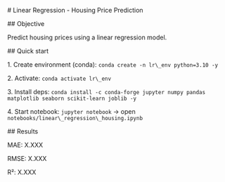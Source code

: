 \# Linear Regression - Housing Price Prediction



\## Objective

Predict housing prices using a linear regression model.



\## Quick start

1\. Create environment (conda): `conda create -n lr\_env python=3.10 -y`

2\. Activate: `conda activate lr\_env`

3\. Install deps: `conda install -c conda-forge jupyter numpy pandas matplotlib seaborn scikit-learn joblib -y`

4\. Start notebook: `jupyter notebook` -> open `notebooks/linear\_regression\_housing.ipynb`



\## Results

MAE: X.XXX  

RMSE: X.XXX  

R²: X.XXX



